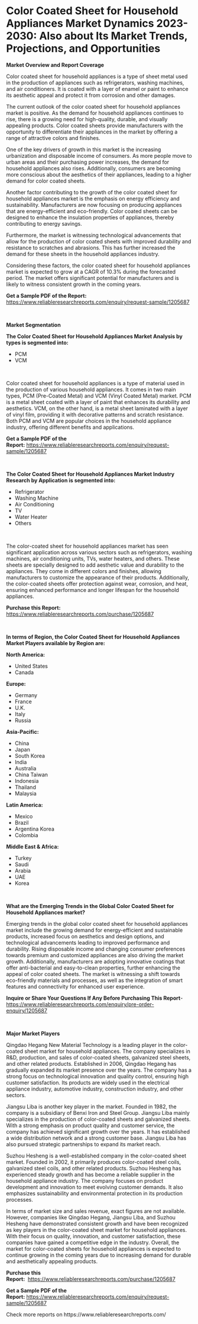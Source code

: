 <p><h1>Color Coated Sheet for Household Appliances Market Dynamics 2023-2030: Also about Its Market Trends, Projections, and Opportunities</h1></p><p><strong>Market Overview and Report Coverage</strong></p>
<p><p>Color coated sheet for household appliances is a type of sheet metal used in the production of appliances such as refrigerators, washing machines, and air conditioners. It is coated with a layer of enamel or paint to enhance its aesthetic appeal and protect it from corrosion and other damages.</p><p>The current outlook of the color coated sheet for household appliances market is positive. As the demand for household appliances continues to rise, there is a growing need for high-quality, durable, and visually appealing products. Color coated sheets provide manufacturers with the opportunity to differentiate their appliances in the market by offering a range of attractive colors and finishes.</p><p>One of the key drivers of growth in this market is the increasing urbanization and disposable income of consumers. As more people move to urban areas and their purchasing power increases, the demand for household appliances also rises. Additionally, consumers are becoming more conscious about the aesthetics of their appliances, leading to a higher demand for color coated sheets.</p><p>Another factor contributing to the growth of the color coated sheet for household appliances market is the emphasis on energy efficiency and sustainability. Manufacturers are now focusing on producing appliances that are energy-efficient and eco-friendly. Color coated sheets can be designed to enhance the insulation properties of appliances, thereby contributing to energy savings.</p><p>Furthermore, the market is witnessing technological advancements that allow for the production of color coated sheets with improved durability and resistance to scratches and abrasions. This has further increased the demand for these sheets in the household appliances industry.</p><p>Considering these factors, the color coated sheet for household appliances market is expected to grow at a CAGR of 10.3% during the forecasted period. The market offers significant potential for manufacturers and is likely to witness consistent growth in the coming years.</p></p>
<p><strong>Get a Sample PDF of the Report:</strong> <a href="https://www.reliableresearchreports.com/enquiry/request-sample/1205687">https://www.reliableresearchreports.com/enquiry/request-sample/1205687</a></p>
<p>&nbsp;</p>
<p><strong>Market Segmentation</strong></p>
<p><strong>The Color Coated Sheet for Household Appliances Market Analysis by types is segmented into:</strong></p>
<p><ul><li>PCM</li><li>VCM</li></ul></p>
<p>&nbsp;</p>
<p><p>Color coated sheet for household appliances is a type of material used in the production of various household appliances. It comes in two main types, PCM (Pre-Coated Metal) and VCM (Vinyl Coated Metal) market. PCM is a metal sheet coated with a layer of paint that enhances its durability and aesthetics. VCM, on the other hand, is a metal sheet laminated with a layer of vinyl film, providing it with decorative patterns and scratch resistance. Both PCM and VCM are popular choices in the household appliance industry, offering different benefits and applications.</p></p>
<p><strong>Get a Sample PDF of the Report:</strong>&nbsp;<a href="https://www.reliableresearchreports.com/enquiry/request-sample/1205687">https://www.reliableresearchreports.com/enquiry/request-sample/1205687</a></p>
<p>&nbsp;</p>
<p><strong>The Color Coated Sheet for Household Appliances Market Industry Research by Application is segmented into:</strong></p>
<p><ul><li>Refrigerator</li><li>Washing Machine</li><li>Air Conditioning</li><li>TV</li><li>Water Heater</li><li>Others</li></ul></p>
<p>&nbsp;</p>
<p><p>The color-coated sheet for household appliances market has seen significant application across various sectors such as refrigerators, washing machines, air conditioning units, TVs, water heaters, and others. These sheets are specially designed to add aesthetic value and durability to the appliances. They come in different colors and finishes, allowing manufacturers to customize the appearance of their products. Additionally, the color-coated sheets offer protection against wear, corrosion, and heat, ensuring enhanced performance and longer lifespan for the household appliances.</p></p>
<p><strong>Purchase this Report:</strong>&nbsp; <a href="https://www.reliableresearchreports.com/purchase/1205687">https://www.reliableresearchreports.com/purchase/1205687</a></p>
<p>&nbsp;</p>
<p><strong>In terms of Region, the Color Coated Sheet for Household Appliances Market Players available by Region are:</strong></p>
<p>
    <p> <strong> North America: </strong>
        <ul>
            <li>United States</li>
            <li>Canada</li>
        </ul>
        </p> 
    <p> <strong> Europe: </strong>
        <ul>
            <li>Germany</li>
            <li>France</li>
            <li>U.K.</li>
            <li>Italy</li>
            <li>Russia</li>
        </ul>
        </p> 
    <p> <strong> Asia-Pacific: </strong>
        <ul>
            <li>China</li>
            <li>Japan</li>
            <li>South Korea</li>
            <li>India</li>
            <li>Australia</li>
            <li>China Taiwan</li>
            <li>Indonesia</li>
            <li>Thailand</li>
            <li>Malaysia</li>
        </ul>
        </p> 
    <p> <strong> Latin America: </strong>
        <ul>
            <li>Mexico</li>
            <li>Brazil</li>
            <li>Argentina Korea</li>
            <li>Colombia</li>
        </ul>
        </p> 
    <p> <strong> Middle East & Africa: </strong>
        <ul>
            <li>Turkey</li>
            <li>Saudi</li>
            <li>Arabia</li>
            <li>UAE</li>
            <li>Korea</li>
        </ul>
    </p>
    </p>
<p>&nbsp;</p>
<p><strong>What are the Emerging Trends in the Global Color Coated Sheet for Household Appliances market?</strong></p>
<p><p>Emerging trends in the global color coated sheet for household appliances market include the growing demand for energy-efficient and sustainable products, increased focus on aesthetics and design options, and technological advancements leading to improved performance and durability. Rising disposable income and changing consumer preferences towards premium and customized appliances are also driving the market growth. Additionally, manufacturers are adopting innovative coatings that offer anti-bacterial and easy-to-clean properties, further enhancing the appeal of color coated sheets. The market is witnessing a shift towards eco-friendly materials and processes, as well as the integration of smart features and connectivity for enhanced user experience.</p></p>
<p><strong>Inquire or Share Your Questions If Any Before Purchasing This Report</strong>- <a href="https://www.reliableresearchreports.com/enquiry/pre-order-enquiry/1205687">https://www.reliableresearchreports.com/enquiry/pre-order-enquiry/1205687</a></p>
<p>&nbsp;</p>
<p><strong>Major Market Players</strong></p>
<p><p>Qingdao Hegang New Material Technology is a leading player in the color-coated sheet market for household appliances. The company specializes in R&D, production, and sales of color-coated sheets, galvanized steel sheets, and other related products. Established in 2006, Qingdao Hegang has gradually expanded its market presence over the years. The company has a strong focus on technological innovation and quality control, ensuring high customer satisfaction. Its products are widely used in the electrical appliance industry, automotive industry, construction industry, and other sectors.</p><p>Jiangsu Liba is another key player in the market. Founded in 1982, the company is a subsidiary of Benxi Iron and Steel Group. Jiangsu Liba mainly specializes in the production of color-coated sheets and galvanized sheets. With a strong emphasis on product quality and customer service, the company has achieved significant growth over the years. It has established a wide distribution network and a strong customer base. Jiangsu Liba has also pursued strategic partnerships to expand its market reach.</p><p>Suzhou Hesheng is a well-established company in the color-coated sheet market. Founded in 2002, it primarily produces color-coated steel coils, galvanized steel coils, and other related products. Suzhou Hesheng has experienced steady growth and has become a reliable supplier in the household appliance industry. The company focuses on product development and innovation to meet evolving customer demands. It also emphasizes sustainability and environmental protection in its production processes.</p><p>In terms of market size and sales revenue, exact figures are not available. However, companies like Qingdao Hegang, Jiangsu Liba, and Suzhou Hesheng have demonstrated consistent growth and have been recognized as key players in the color-coated sheet market for household appliances. With their focus on quality, innovation, and customer satisfaction, these companies have gained a competitive edge in the industry. Overall, the market for color-coated sheets for household appliances is expected to continue growing in the coming years due to increasing demand for durable and aesthetically appealing products.</p></p>
<p><strong>Purchase this Report:</strong>&nbsp;&nbsp;<a href="https://www.reliableresearchreports.com/purchase/1205687">https://www.reliableresearchreports.com/purchase/1205687</a></p>
<p></p>
<p><strong>Get a Sample PDF of the Report:</strong>&nbsp;<a href="https://www.reliableresearchreports.com/enquiry/request-sample/1205687">https://www.reliableresearchreports.com/enquiry/request-sample/1205687</a></p>
<p>Check more reports on https://www.reliableresearchreports.com/</p>